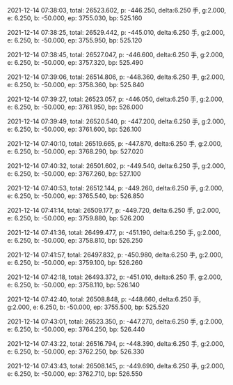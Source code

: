 2021-12-14 07:38:03, total: 26523.602, p: -446.250, delta:6.250 手, g:2.000, e: 6.250, b: -50.000, ep: 3755.030, bp: 525.160

2021-12-14 07:38:25, total: 26529.442, p: -445.010, delta:6.250 手, g:2.000, e: 6.250, b: -50.000, ep: 3755.950, bp: 525.120

2021-12-14 07:38:45, total: 26527.047, p: -446.600, delta:6.250 手, g:2.000, e: 6.250, b: -50.000, ep: 3757.320, bp: 525.490

2021-12-14 07:39:06, total: 26514.806, p: -448.360, delta:6.250 手, g:2.000, e: 6.250, b: -50.000, ep: 3758.360, bp: 525.840

2021-12-14 07:39:27, total: 26523.057, p: -446.050, delta:6.250 手, g:2.000, e: 6.250, b: -50.000, ep: 3761.950, bp: 526.000

2021-12-14 07:39:49, total: 26520.540, p: -447.200, delta:6.250 手, g:2.000, e: 6.250, b: -50.000, ep: 3761.600, bp: 526.100

2021-12-14 07:40:10, total: 26519.665, p: -447.870, delta:6.250 手, g:2.000, e: 6.250, b: -50.000, ep: 3768.290, bp: 527.020

2021-12-14 07:40:32, total: 26501.602, p: -449.540, delta:6.250 手, g:2.000, e: 6.250, b: -50.000, ep: 3767.260, bp: 527.100

2021-12-14 07:40:53, total: 26512.144, p: -449.260, delta:6.250 手, g:2.000, e: 6.250, b: -50.000, ep: 3765.540, bp: 526.850

2021-12-14 07:41:14, total: 26509.177, p: -449.720, delta:6.250 手, g:2.000, e: 6.250, b: -50.000, ep: 3759.880, bp: 526.200

2021-12-14 07:41:36, total: 26499.477, p: -451.190, delta:6.250 手, g:2.000, e: 6.250, b: -50.000, ep: 3758.810, bp: 526.250

2021-12-14 07:41:57, total: 26497.832, p: -450.980, delta:6.250 手, g:2.000, e: 6.250, b: -50.000, ep: 3759.100, bp: 526.260

2021-12-14 07:42:18, total: 26493.372, p: -451.010, delta:6.250 手, g:2.000, e: 6.250, b: -50.000, ep: 3758.110, bp: 526.140

2021-12-14 07:42:40, total: 26508.848, p: -448.660, delta:6.250 手, g:2.000, e: 6.250, b: -50.000, ep: 3755.500, bp: 525.520

2021-12-14 07:43:01, total: 26523.350, p: -447.270, delta:6.250 手, g:2.000, e: 6.250, b: -50.000, ep: 3764.250, bp: 526.440

2021-12-14 07:43:22, total: 26516.794, p: -448.390, delta:6.250 手, g:2.000, e: 6.250, b: -50.000, ep: 3762.250, bp: 526.330

2021-12-14 07:43:43, total: 26508.145, p: -449.690, delta:6.250 手, g:2.000, e: 6.250, b: -50.000, ep: 3762.710, bp: 526.550